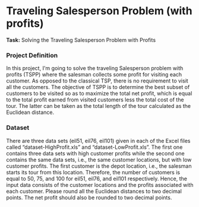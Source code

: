 # Traveling Salesperson Problem (with profits)
**Task:** Solving the Traveling Salesperson Problem with Profits

### Project Definition
In this project, I'm going to solve the traveling Salesperson problem with profits (TSPP) where the salesman collects some profit for visiting each customer. As opposed to the classical TSP, there is no requirement to visit all the customers. The objective of TSPP is to determine the best subset of customers to be visited so as to maximize the total net profit, which is equal to the total profit earned from visited customers less the total cost of the tour. The latter can be taken as the total length of the tour calculated as the Euclidean distance.

### Dataset
There are three data sets (eil51, eil76, eil101) given in each of the Excel files called “dataset-HighProfit.xls” and “dataset-LowProfit.xls”. The first one contains three data sets with high customer profits while the second one contains the same data sets, i.e., the same customer locations, but with low customer profits. The first customer is the depot location, i.e., the salesman starts its tour from this location. Therefore, the number of customers is equal to 50, 75, and 100 for eil51, eil76, and eil101 respectively. Hence, the input data consists of the customer locations and the profits associated with each customer. Please round all the Euclidean distances to two decimal points. The net profit should also be rounded to two decimal points.
